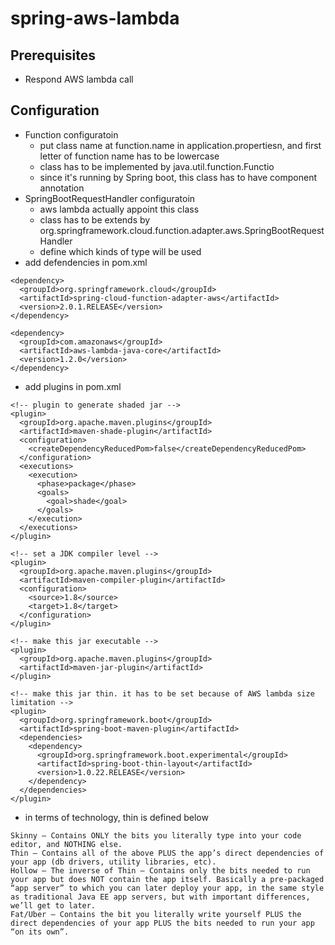 # spring-aws-lambda

## Prerequisites
* Respond AWS lambda call

## Configuration
- Function configuratoin
  + put class name at function.name in application.propertiesn, and first letter of function name has to be lowercase 
  + class has to be implemented by java.util.function.Functio
  + since it's running by Spring boot, this class has to have component annotation
- SpringBootRequestHandler configuratoin
  + aws lambda actually appoint this class
  + class has to be extends by org.springframework.cloud.function.adapter.aws.SpringBootRequestHandler
  + define which kinds of type will be used
- add defendencies in pom.xml
```
<dependency>
  <groupId>org.springframework.cloud</groupId>
  <artifactId>spring-cloud-function-adapter-aws</artifactId>
  <version>2.0.1.RELEASE</version>
</dependency>

<dependency>
  <groupId>com.amazonaws</groupId>
  <artifactId>aws-lambda-java-core</artifactId>
  <version>1.2.0</version>
</dependency>
```
- add plugins in pom.xml
```
<!-- plugin to generate shaded jar -->
<plugin>
  <groupId>org.apache.maven.plugins</groupId>
  <artifactId>maven-shade-plugin</artifactId>
  <configuration>
    <createDependencyReducedPom>false</createDependencyReducedPom>
  </configuration>
  <executions>
    <execution>
      <phase>package</phase>
      <goals>
        <goal>shade</goal>
      </goals>
    </execution>
  </executions>
</plugin>

<!-- set a JDK compiler level -->
<plugin>
  <groupId>org.apache.maven.plugins</groupId>
  <artifactId>maven-compiler-plugin</artifactId>
  <configuration>
    <source>1.8</source>
    <target>1.8</target>
  </configuration>
</plugin>

<!-- make this jar executable -->
<plugin>
  <groupId>org.apache.maven.plugins</groupId>
  <artifactId>maven-jar-plugin</artifactId>
</plugin>

<!-- make this jar thin. it has to be set because of AWS lambda size limitation -->
<plugin>
  <groupId>org.springframework.boot</groupId>
  <artifactId>spring-boot-maven-plugin</artifactId>
  <dependencies>
    <dependency>
      <groupId>org.springframework.boot.experimental</groupId>
      <artifactId>spring-boot-thin-layout</artifactId>
      <version>1.0.22.RELEASE</version>
    </dependency>
  </dependencies>
</plugin>
```
* in terms of technology, thin is defined below
```
Skinny – Contains ONLY the bits you literally type into your code editor, and NOTHING else.
Thin – Contains all of the above PLUS the app’s direct dependencies of your app (db drivers, utility libraries, etc).
Hollow – The inverse of Thin – Contains only the bits needed to run your app but does NOT contain the app itself. Basically a pre-packaged “app server” to which you can later deploy your app, in the same style as traditional Java EE app servers, but with important differences, we’ll get to later.
Fat/Uber – Contains the bit you literally write yourself PLUS the direct dependencies of your app PLUS the bits needed to run your app “on its own”.
```
